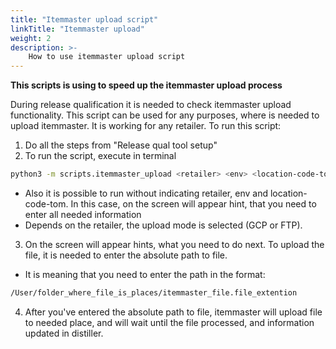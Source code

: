 ```yaml
---
title: "Itemmaster upload script"
linkTitle: "Itemmaster upload"
weight: 2
description: >-
    How to use itemmaster upload script
---
```


**This scripts is using to speed up the itemmaster upload process**

During release qualification it is needed to check itemmaster upload functionality. 
This script can be used for any purposes, where is needed to upload itemmaster. 
It is working for any retailer.
To run this script:
1. Do all the steps from "Release qual tool setup"
2. To run the script, execute in terminal
```bash
python3 -m scripts.itemmaster_upload <retailer> <env> <location-code-tom>
```
* Also it is possible to run without indicating retailer, env and location-code-tom. In this case, on the screen will appear hint, that you need to enter all needed information
* Depends on the retailer, the upload mode is selected (GCP or FTP).
3. On the screen will appear hints, what you need to do next. To upload the file, it is needed to enter the absolute path to file.
* It is meaning that you need to enter the path in the format:
```bash
/User/folder_where_file_is_places/itemmaster_file.file_extention
```
4. After you've entered the absolute path to file, itemmaster will upload file to needed place, and will wait until the file processed, and information updated in distiller.
